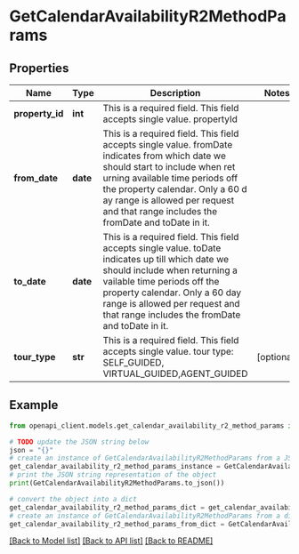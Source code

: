 # GetCalendarAvailabilityR2MethodParams


## Properties

Name | Type | Description | Notes
------------ | ------------- | ------------- | -------------
**property_id** | **int** | This is a required field. This field accepts single value. propertyId | 
**from_date** | **date** | This is a required field. This field accepts single value. fromDate indicates from which date we should start to include when ret urning available time periods off the property calendar. Only a 60 d ay range is allowed per request and that range includes the fromDate and toDate in it. | 
**to_date** | **date** | This is a required field. This field accepts single value. toDate indicates up till which date we should include when returning a vailable time periods off the property calendar. Only a 60 day range is allowed per request and that range includes the fromDate and toDate in it. | 
**tour_type** | **str** | This is a required field. This field accepts single value. tour type: SELF_GUIDED, VIRTUAL_GUIDED,AGENT_GUIDED | [optional] 

## Example

```python
from openapi_client.models.get_calendar_availability_r2_method_params import GetCalendarAvailabilityR2MethodParams

# TODO update the JSON string below
json = "{}"
# create an instance of GetCalendarAvailabilityR2MethodParams from a JSON string
get_calendar_availability_r2_method_params_instance = GetCalendarAvailabilityR2MethodParams.from_json(json)
# print the JSON string representation of the object
print(GetCalendarAvailabilityR2MethodParams.to_json())

# convert the object into a dict
get_calendar_availability_r2_method_params_dict = get_calendar_availability_r2_method_params_instance.to_dict()
# create an instance of GetCalendarAvailabilityR2MethodParams from a dict
get_calendar_availability_r2_method_params_from_dict = GetCalendarAvailabilityR2MethodParams.from_dict(get_calendar_availability_r2_method_params_dict)
```
[[Back to Model list]](../README.md#documentation-for-models) [[Back to API list]](../README.md#documentation-for-api-endpoints) [[Back to README]](../README.md)


